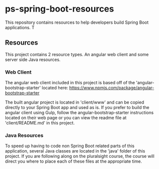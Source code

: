 # ps-spring-boot-resources
This repository contains resources to help developers build Spring Boot applications.  T
## Resources
This project contains 2 resource types.  An angular web client and some server side Java resources.

### Web Client
The angular web client included in this project is based off of the 'angular-bootstrap-starter' located here: https://www.npmjs.com/package/angular-bootstrap-starter

The built angular project is located in 'client/www' and can be copied directly to your Spring Boot app and used as is.  If you prefer to build the angular client using Gulp, follow the angular-bootstrap-starter instructions located on their web page or you can view the readme file at 'client/README.md' in this project.

### Java Resources
To speed up having to code non Spring Boot related parts of this application, several Java classes are located in the 'java' folder of this project.  If you are following along on the pluralsight course, the course will direct you where to place each of these files at the appropriate time.

